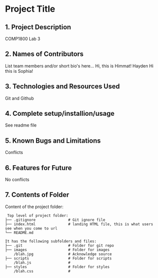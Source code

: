 # Project Title

## 1. Project Description
COMP1800 Lab 3

## 2. Names of Contributors
List team members and/or short bio's here... 
Hi, this is Himmat!
Hayden
Hi this is Sophia!
	
## 3. Technologies and Resources Used
Git and Github

## 4. Complete setup/installion/usage
See readme file

## 5. Known Bugs and Limitations
Conflicts

## 6. Features for Future
No conflicts
	
## 7. Contents of Folder
Content of the project folder:

```
 Top level of project folder: 
├── .gitignore               # Git ignore file
├── index.html               # landing HTML file, this is what users see when you come to url
└── README.md

It has the following subfolders and files:
├── .git                     # Folder for git repo
├── images                   # Folder for images
    /blah.jpg                # Acknowledge source
├── scripts                  # Folder for scripts
    /blah.js                 # 
├── styles                   # Folder for styles
    /blah.css                # 



```


